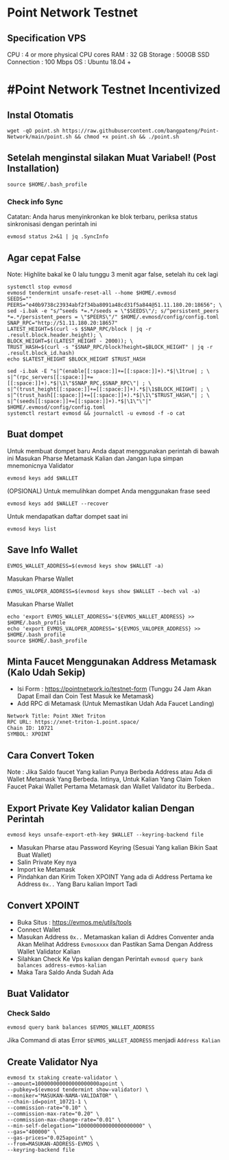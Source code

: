 # Point Network Testnet


## Specification VPS

CPU : 4 or more physical CPU cores
RAM : 32 GB
Storage : 500GB SSD
Connection : 100 Mbps
OS : Ubuntu 18.04 +

# #Point Network Testnet Incentivized

## Instal Otomatis
```
wget -qO point.sh https://raw.githubusercontent.com/bangpateng/Point-Network/main/point.sh && chmod +x point.sh && ./point.sh
```

## Setelah menginstal silakan Muat Variabel! (Post Installation)
```
source $HOME/.bash_profile
```
### Check info Sync

Catatan: Anda harus menyinkronkan ke blok terbaru, periksa status sinkronisasi dengan perintah ini
```
evmosd status 2>&1 | jq .SyncInfo
```

## Agar cepat False
Note: Highlite bakal ke 0 lalu tunggu 3 menit agar false, setelah itu cek lagi
```
systemctl stop evmosd
evmosd tendermint unsafe-reset-all --home $HOME/.evmosd
SEEDS=""
PEERS="e40b9738c23934abf2f34ba8091a48cd31f5a844@51.11.180.20:18656"; \
sed -i.bak -e "s/^seeds *=.*/seeds = \"$SEEDS\"/; s/^persistent_peers *=.*/persistent_peers = \"$PEERS\"/" $HOME/.evmosd/config/config.toml
SNAP_RPC="http://51.11.180.20:18657"
LATEST_HEIGHT=$(curl -s $SNAP_RPC/block | jq -r .result.block.header.height); \
BLOCK_HEIGHT=$((LATEST_HEIGHT - 2000)); \
TRUST_HASH=$(curl -s "$SNAP_RPC/block?height=$BLOCK_HEIGHT" | jq -r .result.block_id.hash)
echo $LATEST_HEIGHT $BLOCK_HEIGHT $TRUST_HASH

sed -i.bak -E "s|^(enable[[:space:]]+=[[:space:]]+).*$|\1true| ; \
s|^(rpc_servers[[:space:]]+=[[:space:]]+).*$|\1\"$SNAP_RPC,$SNAP_RPC\"| ; \
s|^(trust_height[[:space:]]+=[[:space:]]+).*$|\1$BLOCK_HEIGHT| ; \
s|^(trust_hash[[:space:]]+=[[:space:]]+).*$|\1\"$TRUST_HASH\"| ; \
s|^(seeds[[:space:]]+=[[:space:]]+).*$|\1\"\"|" $HOME/.evmosd/config/config.toml
systemctl restart evmosd && journalctl -u evmosd -f -o cat
```

## Buat dompet

Untuk membuat dompet baru Anda dapat menggunakan perintah di bawah ini Masukan Pharse Metamask Kalian dan Jangan lupa simpan mnemonicnya Validator

```
evmosd keys add $WALLET
```

(OPSIONAL) Untuk memulihkan dompet Anda menggunakan frase seed

```
evmosd keys add $WALLET --recover
```

Untuk mendapatkan daftar dompet saat ini

```
evmosd keys list
```
## Save Info Wallet

```
EVMOS_WALLET_ADDRESS=$(evmosd keys show $WALLET -a)
```
Masukan Pharse Wallet
```
EVMOS_VALOPER_ADDRESS=$(evmosd keys show $WALLET --bech val -a)
```
Masukan Pharse Wallet
```
echo 'export EVMOS_WALLET_ADDRESS='${EVMOS_WALLET_ADDRESS} >> $HOME/.bash_profile
echo 'export EVMOS_VALOPER_ADDRESS='${EVMOS_VALOPER_ADDRESS} >> $HOME/.bash_profile
source $HOME/.bash_profile
```



## Minta Faucet Menggunakan Address Metamask (Kalo Udah Sekip)

- Isi Form : https://pointnetwork.io/testnet-form (Tunggu 24 Jam Akan Dapat Email dan Coin Test Masuk ke Metamask)
- Add RPC di Metamask (Untuk Memastikan Udah Ada Faucet Landing)

```
Network Title: Point XNet Triton
RPC URL: https://xnet-triton-1.point.space/
Chain ID: 10721
SYMBOL: XPOINT
```

## Cara Convert Token

Note : Jika Saldo faucet Yang kalian Punya Berbeda Address atau Ada di Wallet Metamask Yang Berbeda.
Intinya, Untuk Kalian Yang Claim Token Faucet Pakai Wallet Pertama Metamask dan Wallet Validator itu Berbeda..

## Export Private Key Validator kalian Dengan Perintah

```
evmosd keys unsafe-export-eth-key $WALLET --keyring-backend file
```

- Masukan Pharse atau Password Keyring (Sesuai Yang kalian Bikin Saat Buat Wallet)
- Salin Private Key nya
- Import ke Metamask
- Pindahkan dan Kirim Token XPOINT Yang ada di Address Pertama ke Address `0x..` Yang Baru kalian Import Tadi

## Convert XPOINT

- Buka Situs : https://evmos.me/utils/tools
- Connect Wallet
- Masukan Address `0x..` Metamaskan kalian di Addres Conventer anda Akan Melihat Address `Evmosxxxx` dan Pastikan Sama Dengan Address Wallet Validator Kalian
- Silahkan Check Ke Vps kalian dengan Perintah `evmosd query bank balances address-evmos-kalian`
- Maka Tara Saldo Anda Sudah Ada

## Buat Validator
### Check Saldo 

```
evmosd query bank balances $EVMOS_WALLET_ADDRESS
```
Jika Command di atas Error `$EVMOS_WALLET_ADDRESS` menjadi `Address Kalian`

## Create Validator Nya

```
evmosd tx staking create-validator \
--amount=100000000000000000000apoint \
--pubkey=$(evmosd tendermint show-validator) \
--moniker="MASUKAN-NAMA-VALIDATOR" \
--chain-id=point_10721-1 \
--commission-rate="0.10" \
--commission-max-rate="0.20" \
--commission-max-change-rate="0.01" \
--min-self-delegation="100000000000000000000" \
--gas="400000" \
--gas-prices="0.025apoint" \
--from=MASUKAN-ADDRESS-EVMOS \
--keyring-backend file
```
